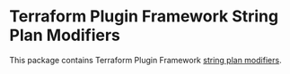 # Terraform Plugin Framework String Plan Modifiers

This package contains Terraform Plugin Framework [string plan modifiers](https://developer.hashicorp.com/terraform/plugin/framework/resources/plan-modification).
